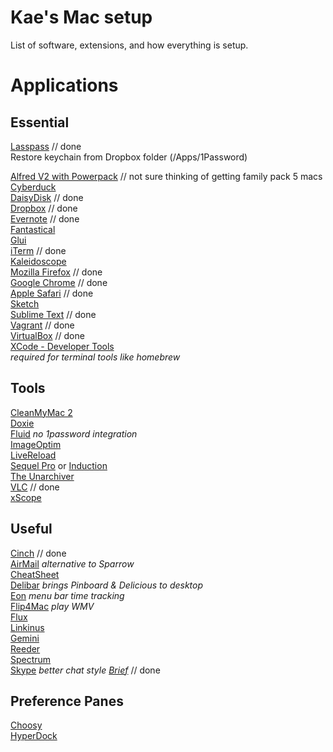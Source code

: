 Kae's Mac setup
=========

List of software, extensions, and how everything is setup.

# Applications

## Essential

[Lasspass](https://lastpass.com/)  // done  
Restore keychain from Dropbox folder (/Apps/1Password)

[Alfred V2 with Powerpack](http://alfredapp.com/)  // not sure thinking of getting family pack 5 macs  
[Cyberduck](http://cyberduck.ch/)  
[DaisyDisk](http://daisydiskapp.com)  // done  
[Dropbox](http://dropbox.com/)  // done  
[Evernote](http://evernote.com)  // done  
[Fantastical](http://flexibits.com/fantastical)  
[Glui](http://glui.me)  
[iTerm](http://iterm2.com)  // done  
[Kaleidoscope](http://kaleidoscopeapp.com/)  
[Mozilla Firefox](http://www.mozilla.org/firefox/)  // done  
[Google Chrome](https://chrome.google.com)  // done  
[Apple Safari](http://www.apple.com/safari/)  // done  
[Sketch](http://www.bohemiancoding.com/sketch/)  
[Sublime Text](http://www.sublimetext.com/2)  // done  
[Vagrant](http://vagrantup.com)  // done  
[VirtualBox](http://virtualbox.org)  // done  
[XCode - Developer Tools](https://developer.apple.com/xcode/)  
*required for terminal tools like homebrew*

## Tools

[CleanMyMac 2](http://macpaw.com/cleanmymac)  
[Doxie](www.getdoxie.com)  
[Fluid](http://fluidapp.com) *no 1password integration*  
[ImageOptim](http://imageoptim.pornel.net)  
[LiveReload](http://livereload.com)  
[Sequel Pro](http://sequelpro.com) or [Induction](http://inductionapp.com)  
[The Unarchiver](http://wakaba.c3.cx/s/apps/unarchiver.html)  
[VLC](http://www.videolan.org)  // done  
[xScope](http://iconfactory.com/software/xscope)  

## Useful

[Cinch](http://www.irradiatedsoftware.com/cinch)  // done  
[AirMail](http://airmailapp.info/) *alternative to Sparrow*  
[CheatSheet](http://www.grandtotal.biz/CheatSheet/)  
[Delibar](http://www.delibarapp.com) *brings Pinboard & Delicious to desktop*  
[Eon](http://fuelcollective.com/eon) *menu bar time tracking*  
[Flip4Mac](www.telestream.net/flip4mac-wmv/overview.htm) *play WMV*  
[Flux](http://stereopsis.com/flux/)  
[Linkinus](http://conceitedsoftware.com/products/linkinus)  
[Gemini](http://macpaw.com/gemini)  
[Reeder](http://reederapp.com)  
[Spectrum](http://www.eigenlogik.com/spectrum/mac)  
[Skype](http://skype.com) *better chat style [Brief](https://github.com/miekd/Brief/)*  // done  

## Preference Panes

[Choosy](http://www.choosyosx.com/)  
[HyperDock](http://hyperdock.bahoom.com/)  
